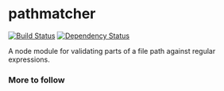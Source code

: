 # pathmatcher
[![Build Status](https://travis-ci.org/jasisk/pathmatcher.png)](https://travis-ci.org/jasisk/pathmatcher)
[![Dependency Status](https://gemnasium.com/jasisk/pathmatcher.png)](https://gemnasium.com/jasisk/pathmatcher)

A node module for validating parts of a file path against regular expressions.

### More to follow
